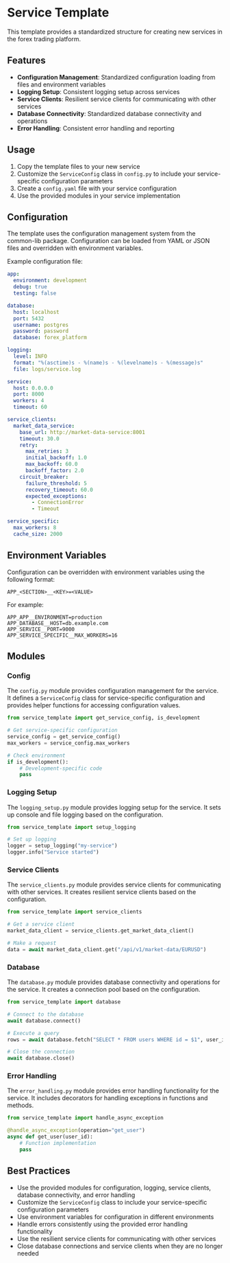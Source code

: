 # Service Template

This template provides a standardized structure for creating new services in the forex trading platform.

## Features

- **Configuration Management**: Standardized configuration loading from files and environment variables
- **Logging Setup**: Consistent logging setup across services
- **Service Clients**: Resilient service clients for communicating with other services
- **Database Connectivity**: Standardized database connectivity and operations
- **Error Handling**: Consistent error handling and reporting

## Usage

1. Copy the template files to your new service
2. Customize the `ServiceConfig` class in `config.py` to include your service-specific configuration parameters
3. Create a `config.yaml` file with your service configuration
4. Use the provided modules in your service implementation

## Configuration

The template uses the configuration management system from the common-lib package. Configuration can be loaded from YAML or JSON files and overridden with environment variables.

Example configuration file:

```yaml
app:
  environment: development
  debug: true
  testing: false

database:
  host: localhost
  port: 5432
  username: postgres
  password: password
  database: forex_platform

logging:
  level: INFO
  format: "%(asctime)s - %(name)s - %(levelname)s - %(message)s"
  file: logs/service.log

service:
  host: 0.0.0.0
  port: 8000
  workers: 4
  timeout: 60

service_clients:
  market_data_service:
    base_url: http://market-data-service:8001
    timeout: 30.0
    retry:
      max_retries: 3
      initial_backoff: 1.0
      max_backoff: 60.0
      backoff_factor: 2.0
    circuit_breaker:
      failure_threshold: 5
      recovery_timeout: 60.0
      expected_exceptions:
        - ConnectionError
        - Timeout

service_specific:
  max_workers: 8
  cache_size: 2000
```

## Environment Variables

Configuration can be overridden with environment variables using the following format:

```
APP_<SECTION>__<KEY>=<VALUE>
```

For example:

```
APP_APP__ENVIRONMENT=production
APP_DATABASE__HOST=db.example.com
APP_SERVICE__PORT=9000
APP_SERVICE_SPECIFIC__MAX_WORKERS=16
```

## Modules

### Config

The `config.py` module provides configuration management for the service. It defines a `ServiceConfig` class for service-specific configuration and provides helper functions for accessing configuration values.

```python
from service_template import get_service_config, is_development

# Get service-specific configuration
service_config = get_service_config()
max_workers = service_config.max_workers

# Check environment
if is_development():
    # Development-specific code
    pass
```

### Logging Setup

The `logging_setup.py` module provides logging setup for the service. It sets up console and file logging based on the configuration.

```python
from service_template import setup_logging

# Set up logging
logger = setup_logging("my-service")
logger.info("Service started")
```

### Service Clients

The `service_clients.py` module provides service clients for communicating with other services. It creates resilient service clients based on the configuration.

```python
from service_template import service_clients

# Get a service client
market_data_client = service_clients.get_market_data_client()

# Make a request
data = await market_data_client.get("/api/v1/market-data/EURUSD")
```

### Database

The `database.py` module provides database connectivity and operations for the service. It creates a connection pool based on the configuration.

```python
from service_template import database

# Connect to the database
await database.connect()

# Execute a query
rows = await database.fetch("SELECT * FROM users WHERE id = $1", user_id)

# Close the connection
await database.close()
```

### Error Handling

The `error_handling.py` module provides error handling functionality for the service. It includes decorators for handling exceptions in functions and methods.

```python
from service_template import handle_async_exception

@handle_async_exception(operation="get_user")
async def get_user(user_id):
    # Function implementation
    pass
```

## Best Practices

- Use the provided modules for configuration, logging, service clients, database connectivity, and error handling
- Customize the `ServiceConfig` class to include your service-specific configuration parameters
- Use environment variables for configuration in different environments
- Handle errors consistently using the provided error handling functionality
- Use the resilient service clients for communicating with other services
- Close database connections and service clients when they are no longer needed
